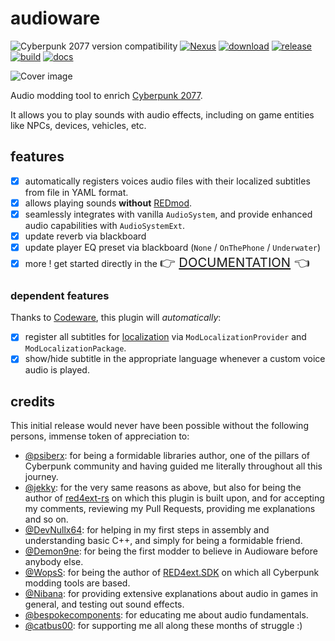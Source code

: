 # audioware

![Cyberpunk 2077 version compatibility](https://img.shields.io/badge/Cyberpunk_2077-patch_2.21-yellow) [![Nexus](https://img.shields.io/badge/Nexus-Audioware-orange)](https://www.nexusmods.com/cyberpunk2077/mods/12001) [![download](https://img.shields.io/github/v/release/cyb3rpsych0s1s/audioware?display_name=tag&label=Download)](https://github.com/cyb3rpsych0s1s/audioware/releases/latest) [![release](https://github.com/cyb3rpsych0s1s/audioware/actions/workflows/release.yml/badge.svg)](https://github.com/cyb3rpsych0s1s/audioware/actions) [![build](https://github.com/cyb3rpsych0s1s/audioware/actions/workflows/quality.yml/badge.svg)](https://github.com/cyb3rpsych0s1s/audioware/actions) [![docs](https://github.com/cyb3rpsych0s1s/audioware/actions/workflows/pages.yml/badge.svg)][BOOK]

![Cover image](https://cyb3rpsych0s1s.github.io/audioware/assets/cover.webp)

Audio modding tool to enrich [Cyberpunk 2077](https://www.cyberpunk.net/us/en/).

It allows you to play sounds with audio effects, including on game entities like NPCs, devices, vehicles, etc.

## features

- [x] automatically registers voices audio files with their localized subtitles from file in YAML format.
- [x] allows playing sounds **without** [REDmod](https://wiki.redmodding.org/cyberpunk-2077-modding/for-mod-creators/modding-tools/redmod/audio-modding#audio-modding-manually).
- [x] seamlessly integrates with vanilla `AudioSystem`, and provide enhanced audio capabilities with `AudioSystemExt`.
- [x] update reverb via blackboard
- [x] update player EQ preset via blackboard (`None` / `OnThePhone` / `Underwater`)
- [x] more ! get started directly in the <span style="font-size:1.45em;">👉 [DOCUMENTATION][BOOK] 👈</span>

### dependent features

Thanks to [Codeware](https://github.com/psiberx/cp2077-codeware), this plugin will _automatically_:

- [x] register all subtitles for [localization](https://github.com/psiberx/cp2077-codeware/wiki#localization) via `ModLocalizationProvider` and `ModLocalizationPackage`.
- [x] show/hide subtitle in the appropriate language whenever a custom voice audio is played.

## credits

This initial release would never have been possible without the following persons, immense token of appreciation to:

- [@psiberx](https://github.com/psiberx): for being a formidable libraries author, one of the pillars of Cyberpunk community and having guided me literally throughout all this journey.
- [@jekky](https://github.com/jac3km4): for the very same reasons as above, but also for being the author of [red4ext-rs](https://github.com/jac3km4/red4ext-rs) on which this plugin is built upon, and for accepting my comments, reviewing my Pull Requests, providing me explanations and so on.
- [@DevNullx64](https://github.com/DevNullx64): for helping in my first steps in assembly and understanding basic C++, and simply for being a formidable friend.
- [@Demon9ne](https://next.nexusmods.com/profile/Demon9ne): for being the first modder to believe in Audioware before anybody else.
- [@WopsS](https://github.com/WopsS): for being the author of [RED4ext.SDK](https://github.com/WopsS/RED4ext.SDK) on which all Cyberpunk modding tools are based.
- [@Nibana](https://linktr.ee/nibanamusic): for providing extensive explanations about audio in games in general, and testing out sound effects.
- [@bespokecomponents](https://github.com/bespokecomponents): for educating me about audio fundamentals.
- [@catbus00](https://github.com/catbus00): for supporting me all along these months of struggle :)

[BOOK]: https://cyb3rpsych0s1s.github.io/audioware/
